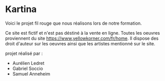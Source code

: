 # Kartina
Voici le projet fil rouge que nous réalisons lors de notre formation.

Ce site est fictif et n'est pas déstiné à la vente en ligne.
Toutes les oeuvres proviennent du site https://www.yellowkorner.com/fr/home.
Il dispose des droit d'auteur sur les oeuvres ainsi que les artistes mentionné sur le site.

projet réalisé par :
- Aurélien Ledret
- Gabriel Soccio
- Samuel Anneheim
